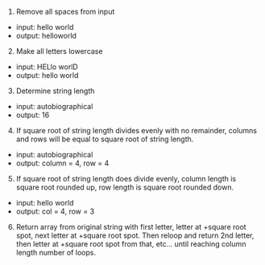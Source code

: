 1. Remove all spaces from input
- input: hello world
- output: helloworld

2. Make all letters lowercase
- input: HELlo worlD
- output: hello world

3. Determine string length
- input: autobiographical
- output: 16

4. If square root of string length divides evenly with no remainder, columns and rows will be equal to square root of string length.
- input: autobiographical
- output: column = 4, row = 4

5. If square root of string length does divide evenly, column length is square root rounded up, row length is square root rounded down.
- input: hello world
- output: col = 4, row = 3

6. Return array from original string with first letter, letter at +square root spot, next letter at +square root spot. Then reloop and return 2nd letter, then letter at +square root spot from that, etc... until reaching column length number of loops. 
